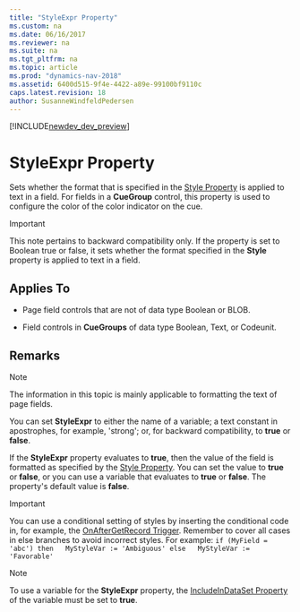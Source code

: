 ```yaml
---
title: "StyleExpr Property"
ms.custom: na
ms.date: 06/16/2017
ms.reviewer: na
ms.suite: na
ms.tgt_pltfrm: na
ms.topic: article
ms.prod: "dynamics-nav-2018"
ms.assetid: 6400d515-9f4e-4422-a89e-99100bf9110c
caps.latest.revision: 18
author: SusanneWindfeldPedersen
---
```


[!INCLUDE[newdev_dev_preview](../includes/newdev_dev_preview.md)]

# StyleExpr Property
Sets whether the format that is specified in the [Style Property](devenv-style-property.md) is applied to text in a field. For fields in a **CueGroup** control, this property is used to configure the color of the color indicator on the cue.  

> [!IMPORTANT]  
>  This note pertains to backward compatibility only. If the property is set to Boolean true or false, it sets whether the format specified in the **Style** property is applied to text in a field.  

## Applies To  

-   Page field controls that are not of data type Boolean or BLOB.  

-   Field controls in **CueGroups** of data type Boolean, Text, or Codeunit.  

## Remarks  

> [!NOTE]  
>  The information in this topic is mainly applicable to formatting the text of page fields. <!-- For information about how to use the **StyleExpr** property for configuring Cues, see [How to: Set Up Colored Indicators on Cues by Using the Style and StyleExpr Property](devenv-How-to-Set-Up-Colored-Indicators-on-Cues-by-Using-the-Style-and-StyleExpr-Property.md).  -->

 You can set **StyleExpr** to either the name of a variable; a text constant in apostrophes, for example, 'strong'; or, for backward compatibility, to **true** or **false**.  

 If the **StyleExpr** property evaluates to **true**, then the value of the field is formatted as specified by the [Style Property](devenv-style-property.md). You can set the value to **true** or **false**, or you can use a variable that evaluates to **true** or **false**. The property's default value is **false**.  

> [!IMPORTANT]  
>  You can use a conditional setting of styles by inserting the conditional code in, for example, the [OnAfterGetRecord Trigger](../triggers/devenv-onaftergetrecord-trigger.md). Remember to cover all cases in else branches to avoid incorrect styles. For example: `if (MyField = 'abc') then   MyStyleVar := 'Ambiguous' else   MyStyleVar := 'Favorable'`  

> [!NOTE]  
>  To use a variable for the **StyleExpr** property, the [IncludeInDataSet Property](devenv-includeindataset-property.md) of the variable must be set to **true**.  
<!-- 
## See Also  
 [How to: Style Field Text on a Page](../How-to--Style-Field-Text-on-a-Page.md) -->
